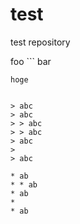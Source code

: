test
====

test repository

foo ```
    bar

    hoge
```

> abc
> abc
> > abc
> > abc
> abc
> 
> abc

* ab
* * ab
* ab
* 
* ab
